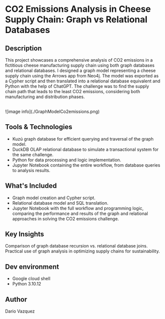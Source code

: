 # CO2 Emissions Analysis in Cheese Supply Chain: Graph vs Relational Databases

## Description

This project showcases a comprehensive analysis of CO2 emissions in a fictitious cheese manufacturing supply chain using both graph databases and relational databases.
I designed a graph model representing a cheese supply chain using the Arrows app from Neo4j. The model was exported as a Cypher script and then translated into a relational database equivalent and Python with the help of ChatGPT. The challenge was to find the supply chain path that leads to the least CO2 emissions, considering both manufacturing and distribution phases.

<br>
![image info](./GraphModelCo2emissions.png)

## Tools & Technologies

* Kuzú graph database for efficient querying and traversal of the graph model.
* DuckDB OLAP relational database to simulate a transactional system for the same challenge.
* Python for data processing and logic implementation.
* Jupyter Notebook containing the entire workflow, from database queries to analysis results.

## What's Included

* Graph model creation and Cypher script.
* Relational database model and SQL translation.
* Jupyter Notebook with the full workflow and programming logic, comparing the performance and results of the graph and relational approaches in solving the CO2 emissions challenge.

## Key Insights

Comparison of graph database recursion vs. relational database joins.
Practical use of graph analysis in optimizing supply chains for sustainability.

## Dev environment

* Google cloud shell
* Python 3.10.12

## Author

Dario Vazquez